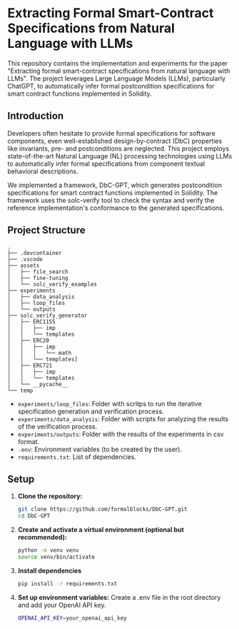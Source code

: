 # Extracting Formal Smart-Contract Specifications from Natural Language with LLMs

This repository contains the implementation and experiments for the paper "Extracting formal smart-contract specifications from natural language with LLMs". The project leverages Large Language Models (LLMs), particularly ChatGPT, to automatically infer formal postcondition specifications for smart contract functions implemented in Solidity.

## Introduction

Developers often hesitate to provide formal specifications for software components, even well-established design-by-contract (DbC) properties like invariants, pre- and postconditions are neglected. This project employs state-of-the-art Natural Language (NL) processing technologies using LLMs to automatically infer formal specifications from component textual behavioral descriptions.

We implemented a framework, DbC-GPT, which generates postcondition specifications for smart contract functions implemented in Solidity. The framework uses the solc-verify tool to check the syntax and verify the reference implementation's conformance to the generated specifications.

## Project Structure

```
.
├── .devcontainer
├── .vscode
├── assets
│   ├── file_search
│   ├── fine-tuning
│   └── solc_verify_examples
├── experiments
│   ├── data_analysis
│   ├── loop_files
│   └── outputs
├── solc_verify_generator
│   ├── ERC1155
│   │   ├── imp
│   │   └── templates
│   ├── ERC20
│   │   ├── imp
│   │   │   └── math
│   │   └── templates]
│   ├── ERC721
│   │   ├── imp
│   │   └── templates
│   └── __pycache__
└── temp
```

- `experiments/loop_files`: Folder with scritps to run the iterative specification generation and verification process.
- `experiments/data_analysis`: Folder with scripts for analyzing the results of the verification process.
- `experiments/outputs`: Folder with the results of the experiments in csv format.
- `.env`: Environment variables (to be created by the user).
- `requirements.txt`: List of dependencies.

## Setup

1. **Clone the repository:**
    ```bash
    git clone https://github.com/formalblocks/DbC-GPT.git
    cd DbC-GPT
    ```

2. **Create and activate a virtual environment (optional but recommended):**
    ```bash
    python -m venv venv
    source venv/bin/activate 
    ```

3. **Install dependencies**
    ```bash
    pip install -r requirements.txt
    ```

4. **Set up environment variables:**
Create a .env file in the root directory and add your OpenAI API key.

    ```bash
    OPENAI_API_KEY=your_openai_api_key
    ```